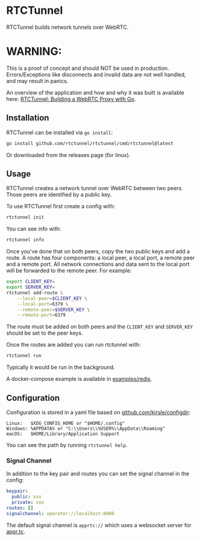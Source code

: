# RTCTunnel

RTCTunnel builds network tunnels over WebRTC.

# WARNING:

This is a proof of concept and should NOT be used in production. Errors/Exceptions like disconnects and invalid data are not well handled, and may result in panics.

An overview of the application and how and why it was built is available here: [RTCTunnel: Building a WebRTC Proxy with Go](http://www.doxsey.net/blog/rtctunnel--building-a-webrtc-proxy-with-go).

## Installation

RTCTunnel can be installed via `go install`:

```bash
go install github.com/rtctunnel/rtctunnel/cmd/rtctunnel@latest
```

Or downloaded from the releases page (for linux).

## Usage

RTCTunnel creates a network tunnel over WebRTC between two peers. Those peers are identified by a public key.

To use RTCTunnel first create a config with:

```bash
rtctunnel init
```

You can see info with:

```bash
rtctunnel info
```

Once you've done that on both peers, copy the two public keys and add a route. A route has four components: a local peer, a local port, a remote peer and a remote port. All network connections and data sent to the local port will be forwarded to the remote peer. For example:

```bash
export CLIENT_KEY=
export SERVER_KEY=
rtctunnel add-route \
    --local-peer=$CLIENT_KEY \
    --local-port=6379 \
    --remote-peer=$SERVER_KEY \
    --remote-port=6379
```

The route must be added on both peers and the `CLIENT_KEY` and `SERVER_KEY` should be set to the peer keys.

Once the routes are added you can run rtctunnel with:

```bash
rtctunnel run
```

Typically it would be run in the background.

A docker-compose example is available in [examples/redis](https://github.com/rtctunnel/rtctunnel/tree/master/examples/redis).

## Configuration

Configuration is stored in a yaml file based on [github.com/kirsle/configdir](https://github.com/kirsle/configdir):

```text
Linux:   $XDG_CONFIG_HOME or "$HOME/.config"
Windows: %APPDATA% or "C:\\Users\\%USER%\\AppData\\Roaming"
macOS:   $HOME/Library/Application Support
```

You can see the path by running `rtctunnel help`.

### Signal Channel

In addition to the key pair and routes you can set the signal channel in the config:

```yaml
keypair:
  public: xxx
  private: xxx
routes: []
signalchannel: operator://localhost:8000
```

The default signal channel is `apprtc://` which uses a websocket server for [appr.tc](appr.tc).

